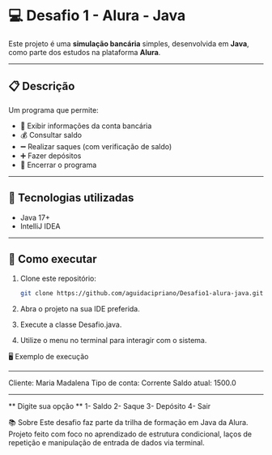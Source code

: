 # 💻 Desafio 1 - Alura - Java

Este projeto é uma **simulação bancária** simples, desenvolvida em **Java**, como parte dos estudos na plataforma **Alura**.

---

## 📋 Descrição

Um programa que permite:
- 📄 Exibir informações da conta bancária
- 💰 Consultar saldo
- ➖ Realizar saques (com verificação de saldo)
- ➕ Fazer depósitos
- 🚪 Encerrar o programa

---

## 🚀 Tecnologias utilizadas

- Java 17+
- IntelliJ IDEA

---

## 🎯 Como executar

1. Clone este repositório:
   ```bash
   git clone https://github.com/aguidacipriano/Desafio1-alura-java.git

1. Abra o projeto na sua IDE preferida.

2. Execute a classe Desafio.java.

3. Utilize o menu no terminal para interagir com o sistema.

🖥️ Exemplo de execução

*****************************

Cliente: Maria Madalena
Tipo de conta: Corrente
Saldo atual: 1500.0

****************************

** Digite sua opção **
1- Saldo
2- Saque
3- Depósito
4- Sair

📚 Sobre
Este desafio faz parte da trilha de formação em Java da Alura.
Projeto feito com foco no aprendizado de estrutura condicional, laços de repetição e manipulação de entrada de dados via terminal.
